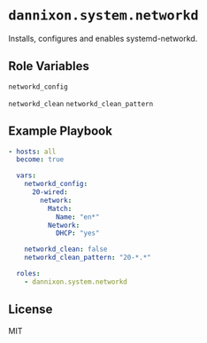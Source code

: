 # `dannixon.system.networkd`

Installs, configures and enables systemd-networkd.

## Role Variables

`networkd_config`

`networkd_clean`
`networkd_clean_pattern`

## Example Playbook

```yaml
- hosts: all
  become: true

  vars:
    networkd_config:
      20-wired:
        network:
          Match:
            Name: "en*"
          Network:
            DHCP: "yes"

    networkd_clean: false
    networkd_clean_pattern: "20-*.*"

  roles:
    - dannixon.system.networkd
```

## License

MIT
